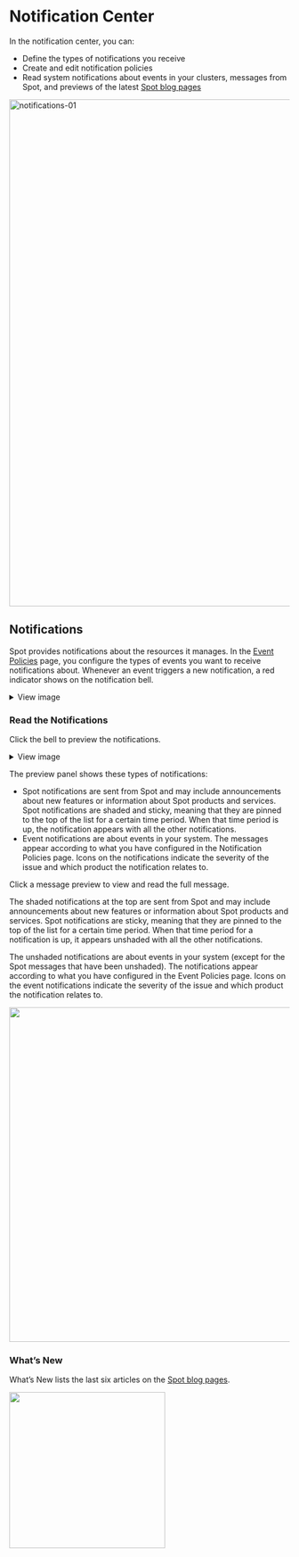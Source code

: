 # Notification Center

In the notification center, you can:
* Define the types of notifications you receive
* Create and edit notification policies
* Read system notifications about events in your clusters, messages from Spot, and previews of the latest [Spot blog pages](https://spot.io/blog/)

<img width="909" alt="notifications-01" src="https://github.com/user-attachments/assets/29971240-0b74-4526-a7e0-471c6835fff2">


## Notifications

Spot provides notifications about the resources it manages. In the [Event Policies](administration/notification-center/event-policies/) page, you configure the types of events you want to receive notifications about. Whenever an event triggers a new notification, a red indicator shows on the notification bell.

 <details>
   <summary markdown="span">View image</summary>

   <img width="800" src="https://github.com/user-attachments/assets/4290dc23-59f9-46cf-b75d-2323d331ee6c" />

 </details>

### Read the Notifications

Click the bell to preview the notifications.

 <details>
   <summary markdown="span">View image</summary>

   <img width="300" src="https://github.com/user-attachments/assets/4fb387cd-54c5-4c68-beb6-965963b23f23" />

 </details>


The preview panel shows these types of notifications:
- Spot notifications are sent from Spot and may include announcements about new features or information about Spot products and services. Spot notifications are shaded and sticky, meaning that they are pinned to the top of the list for a certain time period. When that time period is up, the notification appears with all the other notifications.
- Event notifications are about events in your system. The messages appear according to what you have configured in the Notification Policies page. Icons on the notifications indicate the severity of the issue and which product the notification relates to.

Click a message preview to view and read the full message.

The shaded notifications at the top are sent from Spot and may include announcements about new features or information about Spot products and services. Spot notifications are sticky, meaning that they are pinned to the top of the list for a certain time period. When that time period for a notification is up, it appears unshaded with all the other notifications.

The unshaded notifications are about events in your system (except for the Spot messages that have been unshaded). The notifications appear according to what you have configured in the Event Policies page. Icons on the event notifications indicate the severity of the issue and which product the notification relates to.

<img width="600" src="/administration/_media/read-messages-07.png" />

### What’s New

What’s New lists the last six articles on the [Spot blog pages](https://spot.io/blog/).

<img src="/administration/_media/read-messages-08.png" width="280" />
